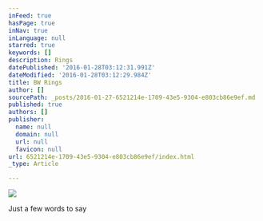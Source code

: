 ```yaml
---
inFeed: true
hasPage: true
inNav: true
inLanguage: null
starred: true
keywords: []
description: Rings
datePublished: '2016-01-28T03:12:31.991Z'
dateModified: '2016-01-28T03:12:29.984Z'
title: BW Rings
author: []
sourcePath: _posts/2016-01-27-6521214e-1709-43e5-9304-e803cb86e9ef.md
published: true
authors: []
publisher:
  name: null
  domain: null
  url: null
  favicon: null
url: 6521214e-1709-43e5-9304-e803cb86e9ef/index.html
_type: Article

---
```

![](https://the-grid-user-content.s3-us-west-2.amazonaws.com/ae64469e-94e2-497d-b3b4-9f90313b1f6b.jpg)

Just a few words to say